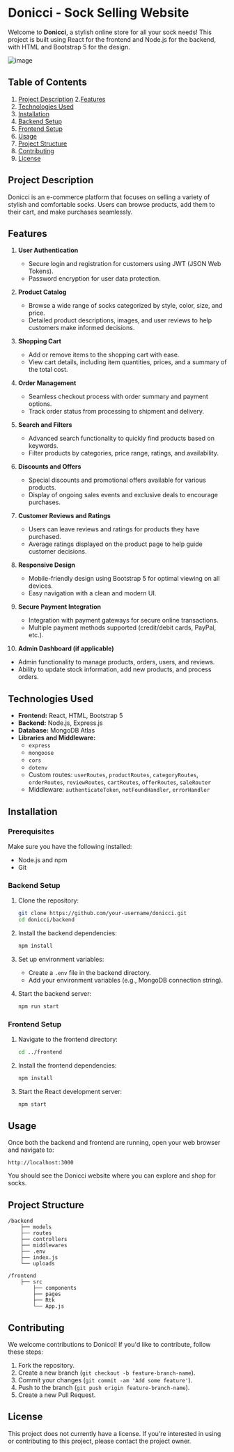 # Donicci - Sock Selling Website

Welcome to **Donicci**, a stylish online store for all your sock needs! This project is built using React for the frontend and Node.js for the backend, with HTML and Bootstrap 5 for the design.

![image](https://github.com/user-attachments/assets/3133a0d4-7de9-4679-96d9-e271a1c39f05)


## Table of Contents
1. [Project Description](#project-description)
2.[Features](#features)
3. [Technologies Used](#technologies-used)
4. [Installation](#installation)
5. [Backend Setup](#backend-setup)
6. [Frontend Setup](#frontend-setup)
7. [Usage](#usage)
8. [Project Structure](#project-structure)
9. [Contributing](#contributing)
10. [License](#license)

## Project Description

Donicci is an e-commerce platform that focuses on selling a variety of stylish and comfortable socks. Users can browse products, add them to their cart, and make purchases seamlessly.

## Features

1. **User Authentication**
   - Secure login and registration for customers using JWT (JSON Web Tokens).
   - Password encryption for user data protection.

2. **Product Catalog**
   - Browse a wide range of socks categorized by style, color, size, and price.
   - Detailed product descriptions, images, and user reviews to help customers make informed decisions.

3. **Shopping Cart**
   - Add or remove items to the shopping cart with ease.
   - View cart details, including item quantities, prices, and a summary of the total cost.

4. **Order Management**
   - Seamless checkout process with order summary and payment options.
   - Track order status from processing to shipment and delivery.

5. **Search and Filters**
   - Advanced search functionality to quickly find products based on keywords.
   - Filter products by categories, price range, ratings, and availability.

6. **Discounts and Offers**
   - Special discounts and promotional offers available for various products.
   - Display of ongoing sales events and exclusive deals to encourage purchases.

7. **Customer Reviews and Ratings**
   - Users can leave reviews and ratings for products they have purchased.
   - Average ratings displayed on the product page to help guide customer decisions.

8. **Responsive Design**
   - Mobile-friendly design using Bootstrap 5 for optimal viewing on all devices.
   - Easy navigation with a clean and modern UI.

9. **Secure Payment Integration**
   - Integration with payment gateways for secure online transactions.
   - Multiple payment methods supported (credit/debit cards, PayPal, etc.).

10. **Admin Dashboard (if applicable)**
   - Admin functionality to manage products, orders, users, and reviews.
   - Ability to update stock information, add new products, and process orders.

## Technologies Used

- **Frontend:** React, HTML, Bootstrap 5
- **Backend:** Node.js, Express.js
- **Database:** MongoDB Atlas
- **Libraries and Middleware:**
  - `express`
  - `mongoose`
  - `cors`
  - `dotenv`
  - Custom routes: `userRoutes`, `productRoutes`, `categoryRoutes`, `orderRoutes`, `reviewRoutes`, `cartRoutes`, `offerRoutes`, `saleRouter`
  - Middleware: `authenticateToken`, `notFoundHandler`, `errorHandler`

## Installation

### Prerequisites

Make sure you have the following installed:
- Node.js and npm
- Git

### Backend Setup

1. Clone the repository:
   ```bash
   git clone https://github.com/your-username/donicci.git
   cd donicci/backend
   ```

2. Install the backend dependencies:
   ```bash
   npm install
   ```

3. Set up environment variables:
   - Create a `.env` file in the backend directory.
   - Add your environment variables (e.g., MongoDB connection string).

4. Start the backend server:
   ```bash
   npm run start
   ```

### Frontend Setup

1. Navigate to the frontend directory:
   ```bash
   cd ../frontend
   ```

2. Install the frontend dependencies:
   ```bash
   npm install
   ```

3. Start the React development server:
   ```bash
   npm start
   ```

## Usage

Once both the backend and frontend are running, open your web browser and navigate to:
```
http://localhost:3000
```
You should see the Donicci website where you can explore and shop for socks.

## Project Structure

```
/backend
    ├── models
    ├── routes
    ├── controllers
    ├── middlewares
    ├── .env
    ├── index.js
    └── uploads

/frontend
    ├── src
        ├── components
        ├── pages
        ├── Rtk
        └── App.js
```

## Contributing

We welcome contributions to Donicci! If you'd like to contribute, follow these steps:
1. Fork the repository.
2. Create a new branch (`git checkout -b feature-branch-name`).
3. Commit your changes (`git commit -am 'Add some feature'`).
4. Push to the branch (`git push origin feature-branch-name`).
5. Create a new Pull Request.

## License
This project does not currently have a license. If you're interested in using or contributing to this project, please contact the project owner.


